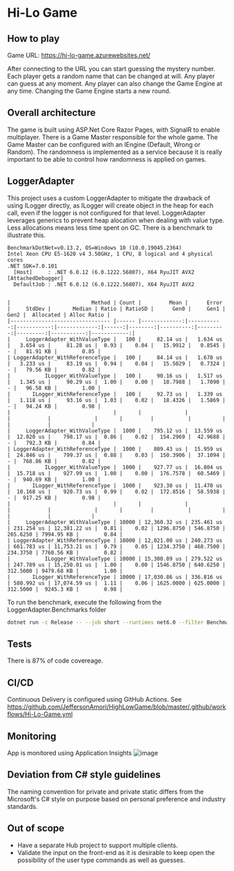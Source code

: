 # Hi-Lo Game

## How to play
Game URL: https://hi-lo-game.azurewebsites.net/

After connecting to the URL you can start guessing the mystery number.
Each player gets a random name that can be changed at will.
Any player can guess at any moment. Any player can also change the Game Engine at any time. Changing the Game Engine starts a new round.

## Overall architecture
The game is built using ASP.Net Core Razor Pages, with SignalR to enable multiplayer.
There is a Game Master responsible for the whole game. The Game Master can be configured with an IEngine (Default, Wrong or Random).
The randomness is implemented as a service because it is really important to be able to control how randomness is applied on games.

## LoggerAdapter
This project uses a custom LoggerAdapter to mitigate the drawback of using ILogger directly, as ILogger will create object in the heap for each call, even if the logger is not configured for that level. LoggerAdapter leverages generics to prevent heap alocation when dealing with value type. Less allocations means less time spent on GC. There is a benchmark to illustrate this.


``` text
BenchmarkDotNet=v0.13.2, OS=Windows 10 (10.0.19045.2364)
Intel Xeon CPU E5-1620 v4 3.50GHz, 1 CPU, 8 logical and 4 physical cores
.NET SDK=7.0.101
  [Host]     : .NET 6.0.12 (6.0.1222.56807), X64 RyuJIT AVX2  [AttachedDebugger]
  DefaultJob : .NET 6.0.12 (6.0.1222.56807), X64 RyuJIT AVX2


|                          Method | Count |         Mean |      Error |     StdDev |       Median | Ratio | RatioSD |      Gen0 |     Gen1 |     Gen2 |  Allocated | Alloc Ratio |
|-------------------------------- |------ |-------------:|-----------:|-----------:|-------------:|------:|--------:|----------:|---------:|---------:|-----------:|------------:|
|     LoggerAdapter_WithValueType |   100 |     82.14 us |   1.634 us |   3.654 us |     81.28 us |  0.93 |    0.04 |   15.9912 |   0.8545 |        - |   81.91 KB |        0.85 |
| LoggerAdapter_WithReferenceType |   100 |     84.14 us |   1.678 us |   3.233 us |     83.19 us |  0.94 |    0.04 |   15.5029 |   0.7324 |        - |   79.56 KB |        0.82 |
|           ILogger_WithValueType |   100 |     90.16 us |   1.517 us |   1.345 us |     90.29 us |  1.00 |    0.00 |   18.7988 |   1.7090 |        - |   96.58 KB |        1.00 |
|       ILogger_WithReferenceType |   100 |     92.73 us |   1.339 us |   1.118 us |     93.16 us |  1.03 |    0.02 |   18.4326 |   1.5869 |        - |   94.24 KB |        0.98 |
|                                 |       |              |            |            |              |       |         |           |          |          |            |             |
|     LoggerAdapter_WithValueType |  1000 |    795.12 us |  13.559 us |  12.020 us |    798.17 us |  0.86 |    0.02 |  154.2969 |  42.9688 |        - |   792.3 KB |        0.84 |
| LoggerAdapter_WithReferenceType |  1000 |    809.43 us |  15.959 us |  24.846 us |    799.37 us |  0.88 |    0.03 |  150.3906 |  37.1094 |        - |  768.86 KB |        0.82 |
|           ILogger_WithValueType |  1000 |    927.77 us |  16.804 us |  15.718 us |    927.99 us |  1.00 |    0.00 |  176.7578 |  60.5469 |        - |  940.69 KB |        1.00 |
|       ILogger_WithReferenceType |  1000 |    923.30 us |  11.470 us |  10.168 us |    920.73 us |  0.99 |    0.02 |  172.8516 |  58.5938 |        - |  917.25 KB |        0.98 |
|                                 |       |              |            |            |              |       |         |           |          |          |            |             |
|     LoggerAdapter_WithValueType | 10000 | 12,360.32 us | 235.461 us | 231.254 us | 12,381.22 us |  0.81 |    0.02 | 1296.8750 | 546.8750 | 265.6250 | 7994.95 KB |        0.84 |
| LoggerAdapter_WithReferenceType | 10000 | 12,021.00 us | 240.273 us | 661.783 us | 11,753.21 us |  0.79 |    0.05 | 1234.3750 | 468.7500 | 234.3750 | 7760.56 KB |        0.82 |
|           ILogger_WithValueType | 10000 | 15,300.89 us | 279.522 us | 247.789 us | 15,250.01 us |  1.00 |    0.00 | 1546.8750 | 640.6250 | 312.5000 | 9479.68 KB |        1.00 |
|       ILogger_WithReferenceType | 10000 | 17,030.86 us | 336.816 us | 580.992 us | 17,074.59 us |  1.11 |    0.06 | 1625.0000 | 625.0000 | 312.5000 |  9245.3 KB |        0.98 |
```

To run the benchmark, execute the following from the LoggerAdapter.Benchmarks folder
```sh
dotnet run -c Release -- --job short --runtimes net6.0 --filter Benchmark
```

## Tests
There is 87% of code covereage.

## CI/CD
Continuous Delivery is configured using GitHub Actions.
See https://github.com/JeffersonAmori/HighLowGame/blob/master/.github/workflows/Hi-Lo-Game.yml

## Monitoring
App is monitored using Application Insights
![image](https://user-images.githubusercontent.com/9205694/209887531-c59747f4-0f85-4165-8ff8-0553968f375c.png)


## Deviation from C# style guidelines
The naming convention for private and private static differs from the Microsoft's C# style on purpose based on personal preference and industry standards.

## Out of scope
* Have a separate Hub project to support multiple clients.
* Validate the input on the front-end as it is desirable to keep open the possibility of the user type commands as well as guesses.

